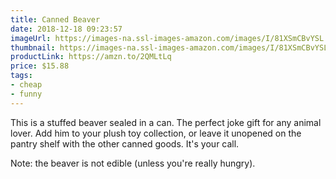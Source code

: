 ```yaml
---
title: Canned Beaver
date: 2018-12-18 09:23:57
imageUrl: https://images-na.ssl-images-amazon.com/images/I/81XSmCBvYSL._SY450_.jpg
thumbnail: https://images-na.ssl-images-amazon.com/images/I/81XSmCBvYSL._SR600,315_.jpg
productLink: https://amzn.to/2QMLtLq
price: $15.88
tags:
- cheap
- funny
---
```


This is a stuffed beaver sealed in a can. The perfect joke gift for any animal lover. Add him to your plush toy collection, or leave it unopened on the pantry shelf with the other canned goods. It's your call.

Note: the beaver is not edible (unless you're really hungry).